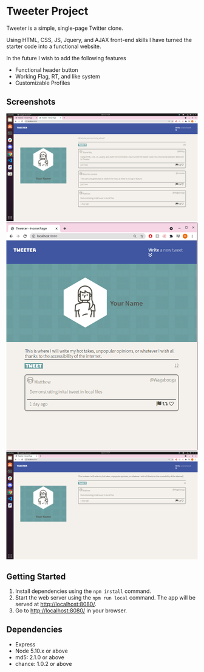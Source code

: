 # Tweeter Project

Tweeter is a simple, single-page Twitter clone.

Using HTML, CSS, JS, Jquery, and AJAX front-end skills I have turned the starter code into a functional website.

In the future I wish to add the following features
- Functional header button
- Working Flag, RT, and like system
- Customizable Profiles

## Screenshots
!["Tweeter_In_Action"](https://github.com/wagabooga/tweeter/blob/master/docs/TweeterInAction.png?raw=true)
!["Tweeter_Mobile"](https://github.com/wagabooga/tweeter/blob/master/docs/tweetMobile.png?raw=true)
!["Tweeter_Fullscreen"](https://github.com/wagabooga/tweeter/blob/master/docs/tweeterFullscreen.png?raw=true)


## Getting Started
1. Install dependencies using the `npm install` command.
2. Start the web server using the `npm run local` command. The app will be served at <http://localhost:8080/>.
3. Go to <http://localhost:8080/> in your browser.

## Dependencies

- Express
- Node 5.10.x or above
- md5: 2.1.0 or above
- chance: 1.0.2 or above